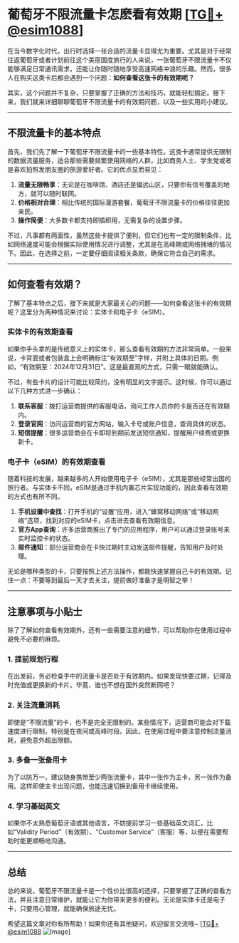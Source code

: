 # 葡萄牙不限流量卡怎麽看有效期 [[TG💪+ @esim1088](https://t.me/s/esim1088)]

在当今数字化时代，出行时选择一张合适的流量卡显得尤为重要。尤其是对于经常往返葡萄牙或者计划前往这个美丽国度旅行的人来说，一张葡萄牙不限流量卡不仅能够满足日常通讯需求，还能让你随时随地享受高速网络冲浪的乐趣。然而，很多人在购买这类卡后都会遇到一个问题：**如何查看这张卡的有效期呢？**

其实，这个问题并不复杂，只要掌握了正确的方法和技巧，就能轻松搞定。接下来，我们就来详细聊聊葡萄牙不限流量卡的有效期问题，以及一些实用的小建议。

---

## 不限流量卡的基本特点

首先，我们先了解一下葡萄牙不限流量卡的一些基本特性。这类卡通常提供无限制的数据流量服务，适合那些需要频繁使用网络的人群，比如商务人士、学生党或者是喜欢拍照发朋友圈的旅游爱好者。它的优点显而易见：

1. **流量无限畅享**：无论是在咖啡馆、酒店还是偏远山区，只要你有信号覆盖的地方，就可以随时联网。
2. **价格相对合理**：相比传统的国际漫游套餐，葡萄牙不限流量卡的价格往往更加亲民。
3. **操作简便**：大多数卡都支持即插即用，无需复杂的设置步骤。

不过，凡事都有两面性，虽然这些卡提供了便利，但它们也有一定的限制条件，比如网络速度可能会根据实际使用情况进行调整，尤其是在高峰期或网络拥堵的情况下。因此，在选择之前，一定要仔细阅读相关条款，确保它符合自己的需求。

---

## 如何查看有效期？

了解了基本特点之后，接下来就是大家最关心的问题——如何查看这张卡的有效期呢？这里分为两种情况来讨论：实体卡和电子卡（eSIM）。

### 实体卡的有效期查看

如果你手头拿的是传统意义上的实体卡，那么查看有效期的方法非常简单。一般来说，卡背面或者包装盒上会明确标注“有效期至”字样，并附上具体的日期。例如，“有效期至：2024年12月31日”。这是最直观的方式，只需一眼就能确认。

不过，有些卡片的设计可能比较简约，没有明显的文字提示。这时候，你可以通过以下几种方式进一步确认：

1. **联系客服**：拨打运营商提供的客服电话，询问工作人员你的卡是否还在有效期内。
2. **登录官网**：访问运营商的官方网站，输入卡号或账户信息，查询具体的状态。
3. **短信提醒**：很多运营商会在卡即将到期前发送短信通知，提醒用户续费或更换新卡。

### 电子卡（eSIM）的有效期查看

随着科技的发展，越来越多的人开始使用电子卡（eSIM），尤其是那些经常出国的旅行者。与实体卡不同，eSIM是通过手机内置芯片实现功能的，因此查看有效期的方式也有所不同。

1. **手机设置中查找**：打开手机的“设置”应用，进入“蜂窝移动网络”或“移动网络”选项，找到对应的eSIM卡，点击进去查看有效期信息。
2. **官方App查询**：许多运营商推出了专门的应用程序，用户可以通过登录账号来实时监控卡的状态。
3. **邮件通知**：部分运营商会在卡快过期时主动发送邮件提醒，告知用户及时处理。

无论是哪种类型的卡，只要按照上述方法操作，都能快速掌握自己卡的有效期。记住一点：不要等到最后一天才去关注，提前做好准备才是明智之举！

---

## 注意事项与小贴士

除了了解如何查看有效期外，还有一些需要注意的细节，可以帮助你在使用过程中避免不必要的麻烦。

### 1. 提前规划行程
在出发前，务必检查手中的流量卡是否处于有效期内。如果发现快要过期，记得及时充值或更换新的卡片。毕竟，谁也不想在国外突然断网吧？

### 2. 关注流量消耗
即使是“不限流量”的卡，也不是完全无限制的。某些情况下，运营商可能会对下载速度进行限制，特别是在夜间或高峰时段。因此，在使用过程中要注意控制流量消耗，避免意外超出限额。

### 3. 多备一张备用卡
为了以防万一，建议随身携带至少两张流量卡，其中一张作为主卡，另一张作为备用。这样即使主卡出现问题，也能迅速切换到备用卡继续使用。

### 4. 学习基础英文
如果你不太熟悉葡萄牙语或其他语言，不妨提前学习一些基础英文词汇，比如“Validity Period”（有效期）、“Customer Service”（客服）等，以便在需要帮助时能更顺畅地沟通。

---

## 总结

总的来说，葡萄牙不限流量卡是一个性价比很高的选择，只要掌握了正确的查看方法，并且注意日常维护，就能让它为你带来更多的便利。无论是实体卡还是电子卡，只要用心管理，就能确保旅途无忧。

希望这篇文章对你有所帮助！如果你还有其他疑问，欢迎留言交流哦~ [[TG💪+ @esim1088](https://t.me/s/esim1088) ![Image](https://i.postimg.cc/4NQfJmqS/Snipaste-2025-05-13-00-14-12.png)]